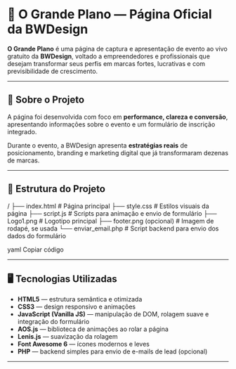 # 🌟 O Grande Plano — Página Oficial da BWDesign

**O Grande Plano** é uma página de captura e apresentação de evento ao vivo gratuito da **BWDesign**, voltado a empreendedores e profissionais que desejam transformar seus perfis em marcas fortes, lucrativas e com previsibilidade de crescimento.

---

## 📖 Sobre o Projeto

A página foi desenvolvida com foco em **performance, clareza e conversão**, apresentando informações sobre o evento e um formulário de inscrição integrado.

Durante o evento, a BWDesign apresenta **estratégias reais** de posicionamento, branding e marketing digital que já transformaram dezenas de marcas.

---

## 🧱 Estrutura do Projeto

/
├── index.html # Página principal
├── style.css # Estilos visuais da página
├── script.js # Scripts para animação e envio de formulário
├── Logo1.png # Logotipo principal
├── footer.png (opcional) # Imagem de rodapé, se usada
└── enviar_email.php # Script backend para envio dos dados do formulário

yaml
Copiar código

---

## 🖥️ Tecnologias Utilizadas

- **HTML5** — estrutura semântica e otimizada
- **CSS3** — design responsivo e animações
- **JavaScript (Vanilla JS)** — manipulação de DOM, rolagem suave e integração do formulário
- **AOS.js** — biblioteca de animações ao rolar a página
- **Lenis.js** — suavização da rolagem
- **Font Awesome 6** — ícones modernos e leves
- **PHP** — backend simples para envio de e-mails de lead (opcional)

---

